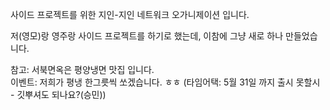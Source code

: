 사이드 프로젝트를 위한 지인-지인 네트워크 오가니제이션 입니다.

저(영모)랑 영주랑 사이드 프로젝트를 하기로 했는데, 이참에 그냥 새로 하나 만들었습니다. 

참고: 서북면옥은 평양냉면 맛집 입니다. 
<br>
이벤트: 저희가 평냉 한그릇씩 쏘겠습니다. ㅎㅎ (타임어택: 5월 31일 까지 출시 못할시 - 깃뿌셔도 되나요?(승민))
